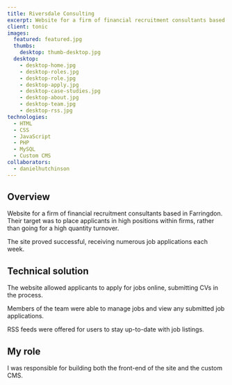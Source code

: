 ```yaml
---
title: Riversdale Consulting
excerpt: Website for a firm of financial recruitment consultants based in Farringdon
client: tonic
images:
  featured: featured.jpg
  thumbs:
    desktop: thumb-desktop.jpg
  desktop:
    - desktop-home.jpg
    - desktop-roles.jpg
    - desktop-role.jpg
    - desktop-apply.jpg
    - desktop-case-studies.jpg
    - desktop-about.jpg
    - desktop-team.jpg
    - desktop-rss.jpg
technologies:
  - HTML
  - CSS
  - JavaScript
  - PHP
  - MySQL
  - Custom CMS
collaborators:
  - danielhutchinson
---
```


## Overview

Website for a firm of financial recruitment consultants based in Farringdon. Their target was to place applicants in high positions within firms, rather than going for a high quantity turnover.

The site proved successful, receiving numerous job applications each week.

## Technical solution

The website allowed applicants to apply for jobs online, submitting CVs in the process.

Members of the team were able to manage jobs and view any submitted job applications.

RSS feeds were offered for users to stay up-to-date with job listings.

## My role

I was responsible for building both the front-end of the site and the custom CMS.
